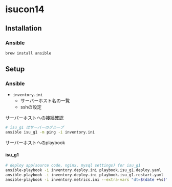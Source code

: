 # isucon14

## Installation

### Ansible

```bash
brew install ansible
```

## Setup

### Ansible

- `inventory.ini`
  - サーバーホスト名の一覧
  - sshの設定

サーバーホストへの接続確認

```bash
# isu_g1 はサーバーのグループ
ansible isu_g1 -m ping -i inventory.ini
```

サーバーホストへのplaybook

#### isu_g1

```bash
# deploy app(source code, nginx, mysql settings) for isu_g1
ansible-playbook -i inventory.deploy.ini playbook.isu_g1.deploy.yaml
ansible-playbook -i inventory.deploy.ini playbook.isu_g1.restart.yaml
ansible-playbook -i inventory.metrics.ini --extra-vars "dt=$(date +%s)" playbook.isu_g1.metrics.yaml
```
